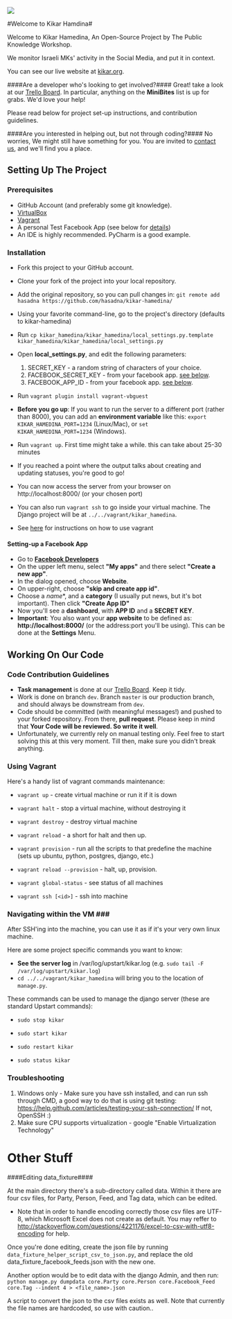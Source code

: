 
![](https://github.com/hasadna/kikar-hamedina/blob/dev/kikar_hamedina/static/media/kikar_hamedina_logo.png)

#Welcome to Kikar Hamdina#

Welcome to Kikar Hamedina, An Open-Source Project by The Public Knowledge Workshop.
 
We monitor Israeli MKs' activity in the Social Media, and put it in context.

You can see our live website at [kikar.org](http://www.kikar.org).


####Are a developer who's looking to get involved?####
Great! take a look at our [Trello Board](https://trello.com/b/gJFDhaJa/kikar-hamedina). In particular, 
anything on the **MiniBites** list is up for grabs. We'd love your help!

Please read below for project set-up instructions, and contribution guidelines.


####Are you interested in helping out, but not through coding?####
No worries, We might still have something for you. You are invited to 
<a href="mailto:yotammanor@gmail.com?subject='I Want to Help with Kikar Hamedina'">contact us</a>, and we'll find you a place.

## Setting Up The Project ##

### Prerequisites ###

* GitHub Account (and preferably some git knowledge).
* [VirtualBox](https://www.virtualbox.org/wiki/Downloads)
* [Vagrant](https://www.vagrantup.com/downloads.html)
* A personal Test Facebook App (see below for [details](#fb-app-instruction))
* An IDE is highly recommended. PyCharm is a good example.

### Installation ###

* Fork this project to your GitHub account.
* Clone your fork of the project into your local repository.
* Add the original repository, so you can pull changes in: `git remote add hasadna https://github.com/hasadna/kikar-hamedina/`
* Using your favorite command-line, go to the project's directory (defaults to kikar-hamedina)
* Run `cp kikar_hamedina/kikar_hamedina/local_settings.py.template kikar_hamedina/kikar_hamedina/local_settings.py`
* Open **local_settings.py**, and edit the following parameters:

  1. SECRET_KEY - a random string of characters of your choice.
  2. FACEBOOK_SECRET_KEY - from your facebook app. [see below](#fb-app-instruction).
  3. FACEBOOK_APP_ID  - from your facebook app. [see below](#fb-app-instruction).

* Run `vagrant plugin install vagrant-vbguest`


* **Before you go up**: If you want to run the server to a different port (rather than 8000), you can add an 
**environment variable** like this: `export KIKAR_HAMEDINA_PORT=1234` (Linux/Mac),  or `set KIKAR_HAMEDINA_PORT=1234` (Windows).  

* Run `vagrant up`. First time might take a while. this can take about 25-30 minutes

* If you reached a point where the output talks about creating and updating statuses, you're good to go!

* You can now access the server from your browser on http://localhost:8000/ (or your chosen port)

* You can also run `vagrant ssh` to go inside your virtual machine. The Django project will be 
at `../../vagrant/kikar_hamedina`.

* See [here](#vagrant-instructions) for instructions on how to use vagrant

#### Setting-up a Facebook App <a name="fb-app-instruction"></a> ####

* Go to **[Facebook Developers](https://developers.facebook.com/)**
* On the upper left menu, select **"My apps"** and there select **"Create a new app"**.
* In the dialog opened, choose **Website**.
* On upper-right, choose **"skip and create app id"**.
* Choose a *name**, and a **category** (I usually put news, but it's bot important). Then click **"Create App ID"**
* Now you'll see a **dashboard**, with **APP ID** and a **SECRET KEY**.
* **Important**: You also want your **app website** to be defined as: **http://localhost:8000/** (or the address:port you'll
 be using). This can be done at the **Settings** Menu.


## Working On Our Code ##

### Code Contribution Guidelines ###
 
 * **Task management** is done at our [Trello Board](https://trello.com/b/gJFDhaJa/kikar-hamedina). Keep it tidy.
 * Work is done on branch `dev`. Branch `master` is our production branch, and should always be downstream from `dev`.
 * Code should be committed (with meaningful messages!) and pushed to your forked repository. From there, 
 **pull request**. Please keep in mind that **Your Code will be reviewed. So write it well**.
 * Unfortunately, we currently rely on manual testing only. Feel free to start solving this at this very moment. Till then, make sure you didn't break anything.
 
### Using Vagrant <a name="vagrant-instructions"></a> ###

Here's a handy list of vagrant commands maintenance:

* `vagrant up` - create virtual machine or run it if it is down

* `vagrant halt` - stop a virtual machine, without destroying it

* `vagrant destroy` - destroy virtual machine

* `vagrant reload` - a short for halt and then up.

* `vagrant provision` - run all the scripts to that predefine the machine (sets up ubuntu, python, postgres, django, etc.)

* `vagrant reload --provision` - halt, up, provision.

* `vagrant global-status` - see status of all machines

* `vagrant ssh [<id>]`  - ssh into machine


### Navigating within the VM <a name="vagrant-instructions"></a>###

After SSH'ing into the machine, you can use it as if it's your very own linux machine.

Here are some project specific commands you want to know:
* **See the server log** in /var/log/upstart/kikar.log (e.g. ``sudo tail -F /var/log/upstart/kikar.log``)
* `cd ../../vagrant/kikar_hamedina` will bring you to the location of `manage.py`.

These commands can be used to manage the django server (these are standard Upstart commands):

* `sudo stop kikar`

* `sudo start kikar`

* `sudo restart kikar`

* `sudo status kikar`


### Troubleshooting ###
1. Windows only - Make sure you have ssh installed, and can run ssh through CMD, a good way to do that is using git	testing: https://help.github.com/articles/testing-your-ssh-connection/
	If not, OpenSSH :)
2. Make sure CPU supports virtualization - google "Enable Virtualization Technology"


# Other Stuff #
####Editing data_fixture####

At the main directory there's a sub-directory called data. Within it there are four csv files, 
for Party, Person, Feed, and Tag data, which can be edited.

* Note that in order to handle encoding correctly those csv files are UTF-8, which Microsoft Excel does not create as
 default. You may reffer to http://stackoverflow.com/questions/4221176/excel-to-csv-with-utf8-encoding for help.

Once you're done editing, create the json file by running ``data_fixture_helper_script_csv_to_json.py``, and replace 
the old data_fixture_facebook_feeds.json with the new one.

Another option would be to edit data with the django Admin, and then run:
``python manage.py dumpdata core.Party core.Person core.Facebook_Feed core.Tag --indent 4 > <file_name>.json``

A script to convert the json to the csv files exists as well. Note that currently the file names are hardcoded, 
so use with caution..
